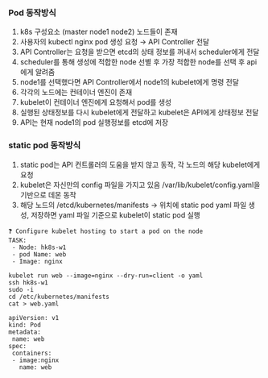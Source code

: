### Pod 동작방식

1. k8s 구성요소 (master node1 node2) 노드들이 존재
2. 사용자의 kubectl nginx pod 생성 요청 → API Controller 전달
3. API Controller는 요청을 받으면 etcd의 상태 정보를 꺼내서 scheduler에게 전달
4. scheduler를 통해 생성에 적합한 node 선별 후 가장 적합한 node를 선택 후 api에게 알려줌
5. node1를 선택했다면 API Controller에서 node1의 kubelet에게 명령 전달
6. 각각의 노드에는 컨테이너 엔진이 존재
7. kubelet이 컨테이너 엔진에게 요청해서 pod를 생성
8. 실행된 상태정보를 다시 kubelet에게 전달하고 kubelet은 API에게 상태정보 전달
9. API는 현재 node1의 pod 실행정보를 etcd에 저장

### static pod 동작방식

1. static pod는 API 컨트롤러의 도움을 받지 않고 동작, 각 노드의 해당 kubelet에게 요청
2. kubelet은 자신만의 config 파일을 가지고 있음 /var/lib/kubelet/config.yaml을 기반으로 데몬 동작
3. 해당 노드의 /etcd/kubernetes/manifests → 위치에 static pod yaml 파일 생성, 저장하면 yaml 파일 기준으로 kubelet이 static pod 실행

```
❓ Configure kubelet hosting to start a pod on the node
TASK:
 - Node: hk8s-w1
 - pod Name: web
 - Image: nginx
```

```
kubelet run web --image=nginx --dry-run=client -o yaml
ssh hk8s-w1
sudo -i
cd /etc/kubernetes/manifests
cat > web.yaml

apiVersion: v1
kind: Pod
metadata:
 name: web
spec:
 containers:
 - image:nginx
   name: web
```

